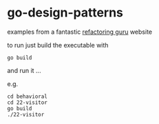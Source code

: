 # go-design-patterns

examples from a fantastic [refactoring guru](https://refactoring.guru/design-patterns) website

to run just build the executable with 

```go build```

and run it ...

e.g.

```
cd behavioral
cd 22-visitor
go build
./22-visitor
```
